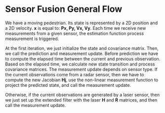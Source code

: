 # Sensor Fusion General Flow

We have a moving pedestrian. Its state is represented by a 2D position and a 2D velocity. **x** is equal to: **Px, Py, Vx, Vy**. Each time we receive new measurements from a given sensor, the estimation function process measurement is triggered.

At the first iteration, we just initialize the state and covariance matrix. Then, we call the prediction and measurement update. Before prediction we have to compute the elapsed time between the current and previous observation. Based on the elapsed time, we calculate new state transition and process covariance matrices. The measurement update depends on sensor type. If the current observations come from a radar sensor, then we have to compute the new Jacobian **Hj**, use the non-linear measurement function to project the predicted state, and call the measurement update. 

Otherwise, if the current observations are generated by a laser sensor, then we just set up the extended filter with the laser **H** and **R** matrices, and then call the measurement update.
